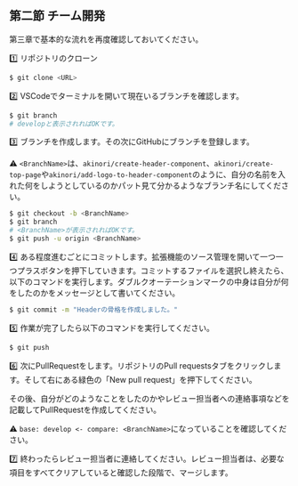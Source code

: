 ## 第二節 チーム開発
第三章で基本的な流れを再度確認しておいてください。

:one: リポジトリのクローン
```bash
$ git clone <URL>
```

:two: VSCodeでターミナルを開いて現在いるブランチを確認します。
```bash
$ git branch
# developと表示されればOKです。
```

:three: ブランチを作成します。その次にGitHubにブランチを登録します。

:warning: `<BranchName>`は、`akinori/create-header-component`、`akinori/create-top-page`や`akinori/add-logo-to-header-component`のように、自分の名前を入れた何をしようとしているのかパット見て分かるようなブランチ名にしてください。
```bash
$ git checkout -b <BranchName>
$ git branch
# <BranchName>が表示されればOKです。
$ git push -u origin <BranchName>
```

:four: ある程度進むごとにコミットします。拡張機能のソース管理を開いて一つ一つプラスボタンを押下していきます。コミットするファイルを選択し終えたら、以下のコマンドを実行します。ダブルクオーテーションマークの中身は自分が何をしたのかをメッセージとして書いてください。
```bash
$ git commit -m "Headerの骨格を作成しました。"
```

:five: 作業が完了したら以下のコマンドを実行してください。
```bash
$ git push
```

:six: 次にPullRequestをします。リポジトリのPull requestsタブをクリックします。そして右にある緑色の「New pull request」を押下してください。

その後、自分がどのようなことをしたのかやレビュー担当者への連絡事項などを記載してPullRequestを作成してください。

:warning: `base: develop <- compare: <BranchName>`になっていることを確認してください。

:seven: 終わったらレビュー担当者に連絡してください。レビュー担当者は、必要な項目をすべてクリアしていると確認した段階で、マージします。

